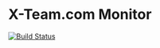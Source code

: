 # X-Team.com Monitor

[![Build Status](https://live-shoov.pantheonsite.io/api/ci-build-status/26497?status_token=0tkjlZUMwXvLu1ArIsWYQ7Gyy_H_JMyO5M_oPzxiU2o)](https://app.shoov.io/#/repos/26497)
